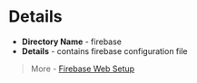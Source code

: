 # Details

- **Directory Name** - firebase
- **Details** - contains firebase configuration file

> More - [Firebase Web Setup](https://firebase.google.com/docs/web/setup)
